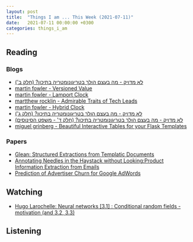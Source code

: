 ```yaml
---
layout: post
title:  "Things I am ... This Week (2021-07-11)"
date:   2021-07-11 00:00:00 +0300
categories: things_i_am
---
```


<!-- # Things I am ... This Week   -->

## Reading

### Blogs

- [לא מדויק - מה בעצם הולך בטריגונומטריה בתיכון? (חלק ב')][gadiel1]
- [martin fowler - Versioned Value][mf1]
- [martin fowler - Lamport Clock][mf2]
- [martthew rocklin - Admirable Traits of Tech Leads][mr1]
- [martin fowler - Hybrid Clock][mf3]
- [לא מדויק - מה בעצם הולך בטריגונומטריה בתיכון? (חלק ג')][gadiel2]
- [לא מדויק - מה בעצם הולך בטריגונומטריה בתיכון? (חלק ד' - משפט הסינוסים)][gadiel3]
- [miguel grinberg - Beautiful Interactive Tables for your Flask Templates][mg1]


### Papers

- [Glean: Structured Extractions from Templatic Documents][paper1]
- [Annotating Needles in the Haystack without Looking:Product Information Extraction from Emails][paper2]
- [Prediction of Advertiser Churn for Google AdWords][paper3]

## Watching

- [Hugo Larochelle: Neural networks [3.1] : Conditional random fields - motivation (and 3.2, 3.3)][yt1]

## Listening

[gadiel1]:https://gadial.net/2021/06/22/trigonometry_intro_2/
[mf1]:https://martinfowler.com/articles/patterns-of-distributed-systems/versioned-value.html
[mf2]:https://martinfowler.com/articles/patterns-of-distributed-systems/lamport-clock.html
[mr1]:http://matthewrocklin.com/blog/work/2021/06/24/technical-lead
[mf3]:https://martinfowler.com/articles/patterns-of-distributed-systems/hybrid-clock.html
[paper1]:https://storage.googleapis.com/pub-tools-public-publication-data/pdf/95bb94874e93473a281f0a5587393c72ea743bdd.pdf
[yt1]:https://www.youtube.com/watch?v=GF3iSJkgPbA
[gadiel2]:https://gadial.net/2021/06/25/trigonometry_intro_3/
[paper2]:http://wnzhang.net/papers/em-crf-kdd.pdf
[paper3]:https://storage.googleapis.com/pub-tools-public-publication-data/pdf/36678.pdf
[gadiel3]:https://gadial.net/2021/06/26/trigonometry_intro_4/
[mg1]:https://blog.miguelgrinberg.com/post/beautiful-interactive-tables-for-your-flask-templates